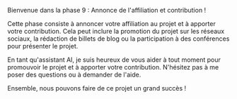  
Bienvenue dans la phase 9 : Annonce de l'affiliation et contribution !

Cette phase consiste à annoncer votre affiliation au projet et à apporter votre contribution. Cela peut inclure la promotion du projet sur les réseaux sociaux, la rédaction de billets de blog ou la participation à des conférences pour présenter le projet.

En tant qu'assistant AI, je suis heureux de vous aider à tout moment pour promouvoir le projet et à apporter votre contribution. N'hésitez pas à me poser des questions ou à demander de l'aide.

Ensemble, nous pouvons faire de ce projet un grand succès !